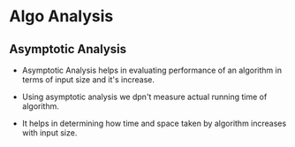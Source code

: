 # Algo Analysis

## Asymptotic Analysis

- Asymptotic Analysis helps in evaluating performance of an algorithm in terms of input size and it's increase.

- Using asymptotic analysis we dpn't measure actual running time of algorithm.

- It helps in determining how time and space taken by algorithm increases with input size.